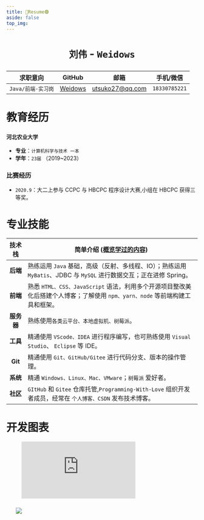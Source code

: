 ```yaml
---
title: 🔴Resume🟢
aside: false
top_img:
---
```


<!--
 * @Author: Weidows
 * @Date: 2020-08-25 19:14:35
 * @LastEditors: Weidows
 * @LastEditTime: 2021-06-02 22:02:27
 * @FilePath: \Weidowsd:\Game\Github\Blog-private\source\tags\resume.md
-->

<h1 align="center">

`刘伟` - `Weidows`

</h1>

<center>

|      求职意向      |                GitHub                 |      邮箱       |   手机/微信   |
| :----------------: | :-----------------------------------: | :-------------: | :-----------: |
| `Java/前端-实习岗` | [Weidows](https://github.com/Weidows) | utsuko27@qq.com | `18330785221` |

</center>

<!-- <img src="https://i.loli.net/2021/06/01/DKsxk9fdXrG1MEH.jpg" alt="001" /> -->

# 教育经历

### `河北农业大学`

- **专业**：`计算机科学与技术 一本`
- **学年**：`23届` （2019~2023）
<!-- - **外语能力**： -->

### **比赛经历**

- `2020.9`：大二上参与 CCPC 与 HBCPC 程序设计大赛,小组在 HBCPC 获得三等奖。

# 专业技能

|   技术栈   | 简单介绍 ([概览学过的内容](https://weidows.github.io/post/others/LearnWay))                                                  |
| :--------: | ---------------------------------------------------------------------------------------------------------------------------- |
|  **后端**  | 熟练运用 `Java` 基础，高级（反射、多线程、IO）；熟练运用 `MyBatis`、JDBC 与 `MySQL` 进行数据交互；正在进修 Spring。          |
|  **前端**  | 熟悉 `HTML、CSS、JavaScript` 语法，利用多个开源项目整改美化后搭建个人博客；了解使用 `npm、yarn、node` 等前端构建工具和框架。 |
| **服务器** | 熟练使用`各类云平台、本地虚拟机、树莓派`。                                                                                   |
|  **工具**  | 精通使用 `VScode、IDEA` 进行程序编写，也可熟练使用 `Visual Studio`、 `Eclipse` 等 IDE。                                      |
|  **Git**   | 精通使用 `Git、GitHub/Gitee` 进行代码分支、版本的操作管理。                                                                  |
|  **系统**  | 精通 `Windows、Linux、Mac、VMware`；`树莓派` 爱好者。                                                                        |
|  **社区**  | `GItHub` 和 `Gitee` 仓库托管,`Programming-With-Love` 组织开发者成员，经常在 `个人博客、CSDN` 发布技术博客。                  |

<!-- # 实习经历

- 暂无 -->

# 开发图表

<figure>
  <!-- <embed src="https://wakatime.com/share/@bd43b19c-e71d-4edd-a297-cc2989d16939/52e64048-9e55-4aae-8330-448dd1cd1ec0.svg"></embed> -->
  <embed src="https://wakatime.com/share/@bd43b19c-e71d-4edd-a297-cc2989d16939/eaaa34e5-e813-4c06-8793-5af9e53895f7.svg"></embed>
</figure>

<img
  loading="lazy"
  id="wakatime"
  class="pic loaded"
  src="https://github-readme-stats.vercel.app/api/wakatime?username=Weidows&amp;bg_color=222222&amp;text_color=DDD&amp;hide_border=true"
  style="margin-left: 5%; margin-top: 2%"
  onclick="window.open('https://wakatime.com/@Weidows','_blank')"
/>
